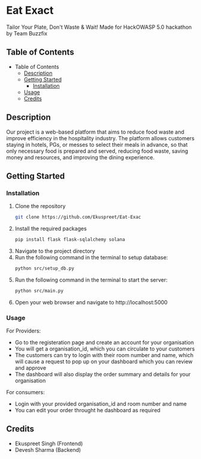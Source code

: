 # Eat Exact
Tailor Your Plate, Don't Waste & Wait!
Made for HackOWASP 5.0 hackathon by Team Buzzfix

## Table of Contents

- Table of Contents
  - [Description](#description)
  - [Getting Started](#getting-started)
    - [Installation](#installation)
  - [Usage](#usage)
  - [Credits](#credits)

## Description
Our project is a web-based platform that aims to
reduce food waste and improve efficiency in the
hospitality industry. The platform allows customers
staying in hotels, PGs, or messes to select their meals
in advance, so that only necessary food is prepared
and served, reducing food waste, saving money and
resources, and improving the dining experience.

## Getting Started

### Installation

1. Clone the repository
   ```sh
   git clone https://github.com/Ekuspreet/Eat-Exac
   ```
2. Install the required packages
   ```sh
   pip install flask flask-sqlalchemy solana
   ```
3. Navigate to the project directory
4. Run the following command in the terminal to setup database:
   ```sh
   python src/setup_db.py
   ``` 
5. Run the following command in the terminal to start the server:
   ```sh
   python src/main.py
   ``` 
6. Open your web browser and navigate to http://localhost:5000

### Usage

For Providers:
- Go to the registeration page and create an account for your organisation
- You will get a organisation_id, which you can circulate to your customers
- The customers can try to login with their room number and name, which will cause a request to pop up on your dashboard which you can review and approve
- The dashboard will also display the order summary and details for your organisation

For consumers:
- Login with your provided organisation_id and room number and name
- You can edit your order throught he dashboard as required


## Credits
- Ekuspreet Singh (Frontend)
- Devesh Sharma (Backend)
